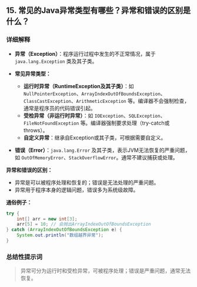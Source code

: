 ## 15. 常见的Java异常类型有哪些？异常和错误的区别是什么？

### 详细解释

- **异常（Exception）**：程序运行过程中发生的不正常情况，属于 `java.lang.Exception` 类及其子类。
- **常见异常类型：**
  - **运行时异常（RuntimeException及其子类）**：如 `NullPointerException`、`ArrayIndexOutOfBoundsException`、`ClassCastException`、`ArithmeticException` 等。编译器不会强制检查，通常是程序员的代码错误引起。
  - **受检异常（非运行时异常）**：如 `IOException`、`SQLException`、`FileNotFoundException` 等。编译器强制要求处理（try-catch或throws）。
  - **自定义异常**：继承自Exception或其子类，可根据需要自定义。

- **错误（Error）**：`java.lang.Error` 及其子类，表示JVM无法恢复的严重问题，如 `OutOfMemoryError`、`StackOverflowError`。通常不建议捕获或处理。

**异常和错误的区别：**
- 异常是可以被程序处理和恢复的；错误是无法处理的严重问题。
- 异常用于程序本身的逻辑问题，错误多为系统级故障。

**通俗例子：**
```java
try {
    int[] arr = new int[3];
    arr[5] = 10; // 会抛出ArrayIndexOutOfBoundsException
} catch (ArrayIndexOutOfBoundsException e) {
    System.out.println("数组越界异常");
}
```

### 总结性提示词

> 异常可分为运行时和受检异常，可被程序处理；错误是严重问题，通常无法恢复。